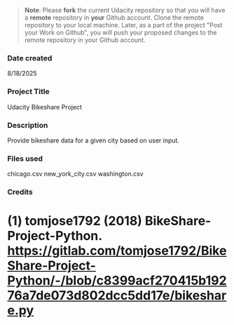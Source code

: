 >**Note**: Please **fork** the current Udacity repository so that you will have a **remote** repository in **your** Github account. Clone the remote repository to your local machine. Later, as a part of the project "Post your Work on Github", you will push your proposed changes to the remote repository in your Github account.

### Date created
8/18/2025

### Project Title
Udacity Bikeshare Project

### Description
Provide bikeshare data for a given city based on user input.

### Files used
chicago.csv
new_york_city.csv
washington.csv

### Credits
# (1) tomjose1792 (2018) BikeShare-Project-Python. https://gitlab.com/tomjose1792/BikeShare-Project-Python/-/blob/c8399acf270415b19276a7de073d802dcc5dd17e/bikeshare.py

